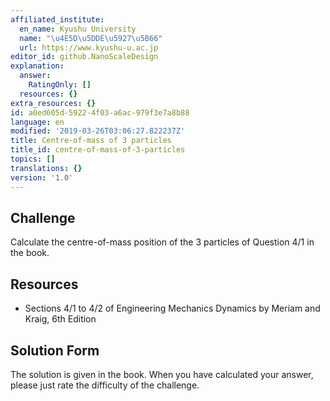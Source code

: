 ```yaml
---
affiliated_institute:
  en_name: Kyushu University
  name: "\u4E5D\u5DDE\u5927\u5B66"
  url: https://www.kyushu-u.ac.jp
editor_id: github.NanoScaleDesign
explanation:
  answer:
    RatingOnly: []
  resources: {}
extra_resources: {}
id: a0ed605d-5922-4f03-a6ac-979f3e7a8b88
language: en
modified: '2019-03-26T03:06:27.822237Z'
title: Centre-of-mass of 3 particles
title_id: centre-of-mass-of-3-particles
topics: []
translations: {}
version: '1.0'
---
```


## Challenge
Calculate the centre-of-mass position of the 3 particles of Question 4/1 in the book.


## Resources
- Sections 4/1 to 4/2 of Engineering Mechanics Dynamics by Meriam and Kraig, 6th Edition


## Solution Form
The solution is given in the book. When you have calculated your answer, please just rate the difficulty of the challenge.
